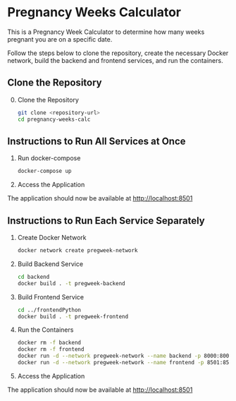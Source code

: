 # Pregnancy Weeks Calculator

This is a Pregnancy Week Calculator to determine how many weeks pregnant you are on a specific date.


Follow the steps below to clone the repository, create the necessary Docker network, build the backend and frontend services, and run the containers.

## Clone the Repository

0. Clone the Repository
    ```bash
    git clone <repository-url>
    cd pregnancy-weeks-calc
    ```

## Instructions to Run All Services at Once

1. Run docker-compose
    ```bash
    docker-compose up
    ```
2. Access the Application

The application should now be available at [http://localhost:8501](http://localhost:8501)



## Instructions to Run Each Service Separately

1. Create Docker Network

    ```bash
    docker network create pregweek-network
    ```

2. Build Backend Service

    ```bash
    cd backend
    docker build . -t pregweek-backend
    ```

3. Build Frontend Service

    ```bash
    cd ../frontendPython
    docker build . -t pregweek-frontend
    ```

4. Run the Containers

    ```bash
    docker rm -f backend
    docker rm -f frontend
    docker run -d --network pregweek-network --name backend -p 8000:8000 pregweek-backend
    docker run -d --network pregweek-network --name frontend -p 8501:8501 -e URL_BASE=http://backend:8000 pregweek-frontend
    ```

5. Access the Application

The application should now be available at [http://localhost:8501](http://localhost:8501)
